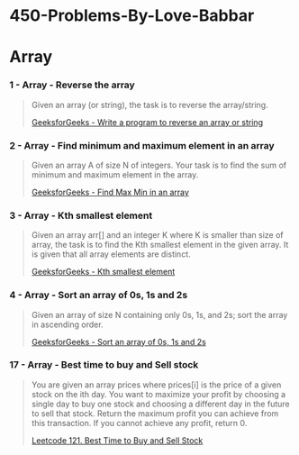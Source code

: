 # 450-Problems-By-Love-Babbar

# Array 
### 1 - Array - Reverse the array
>Given an array (or string), the task is to reverse the array/string.
>
>[GeeksforGeeks - Write a program to reverse an array or string](https://www.geeksforgeeks.org/write-a-program-to-reverse-an-array-or-string/)

### 2 - Array - Find minimum and maximum element in an array
>Given an array A of size N of integers. Your task is to find the sum of minimum and maximum element in the array.
>
>[GeeksforGeeks - Find Max Min in an array](https://www.geeksforgeeks.org/maximum-and-minimum-in-an-array/)

### 3 - Array - Kth smallest element
>Given an array arr[] and an integer K where K is smaller than size of array, the task is to find the Kth smallest element in the given array. It is given that all array elements are distinct.
>
>[GeeksforGeeks - Kth smallest element](https://practice.geeksforgeeks.org/problems/kth-smallest-element5635/1)

### 4 - Array - Sort an array of 0s, 1s and 2s
>Given an array of size N containing only 0s, 1s, and 2s; sort the array in ascending order.
>
>[GeeksforGeeks - Sort an array of 0s, 1s and 2s](https://practice.geeksforgeeks.org/problems/sort-an-array-of-0s-1s-and-2s4231/1)

### 17 - Array - Best time to buy and Sell stock
>You are given an array prices where prices[i] is the price of a given stock on the ith day. 
>You want to maximize your profit by choosing a single day to buy one stock and choosing a different day in the future to sell that stock.
>Return the maximum profit you can achieve from this transaction. If you cannot achieve any profit, return 0.
>
>[Leetcode 121. Best Time to Buy and Sell Stock](https://leetcode.com/problems/best-time-to-buy-and-sell-stock/)

